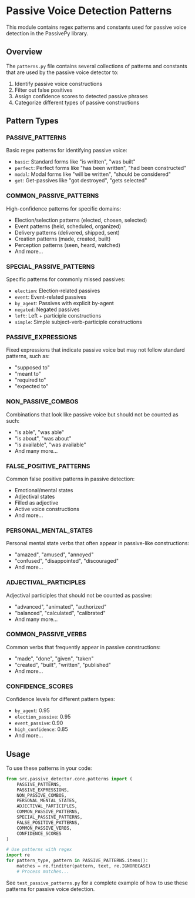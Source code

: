 # Passive Voice Detection Patterns

This module contains regex patterns and constants used for passive voice detection in the PassivePy library.

## Overview

The `patterns.py` file contains several collections of patterns and constants that are used by the passive voice detector to:

1. Identify passive voice constructions
2. Filter out false positives
3. Assign confidence scores to detected passive phrases
4. Categorize different types of passive constructions

## Pattern Types

### PASSIVE_PATTERNS

Basic regex patterns for identifying passive voice:

- `basic`: Standard forms like "is written", "was built"
- `perfect`: Perfect forms like "has been written", "had been constructed" 
- `modal`: Modal forms like "will be written", "should be considered"
- `get`: Get-passives like "got destroyed", "gets selected"

### COMMON_PASSIVE_PATTERNS

High-confidence patterns for specific domains:

- Election/selection patterns (elected, chosen, selected)
- Event patterns (held, scheduled, organized)
- Delivery patterns (delivered, shipped, sent)
- Creation patterns (made, created, built)
- Perception patterns (seen, heard, watched)
- And more...

### SPECIAL_PASSIVE_PATTERNS

Specific patterns for commonly missed passives:

- `election`: Election-related passives
- `event`: Event-related passives
- `by_agent`: Passives with explicit by-agent
- `negated`: Negated passives
- `left`: Left + participle constructions
- `simple`: Simple subject-verb-participle constructions

### PASSIVE_EXPRESSIONS

Fixed expressions that indicate passive voice but may not follow standard patterns, such as:
- "supposed to"
- "meant to"
- "required to"
- "expected to"

### NON_PASSIVE_COMBOS

Combinations that look like passive voice but should not be counted as such:
- "is able", "was able"
- "is about", "was about"
- "is available", "was available"
- And many more...

### FALSE_POSITIVE_PATTERNS

Common false positive patterns in passive detection:
- Emotional/mental states
- Adjectival states
- Filled as adjective
- Active voice constructions
- And more...

### PERSONAL_MENTAL_STATES

Personal mental state verbs that often appear in passive-like constructions:
- "amazed", "amused", "annoyed"
- "confused", "disappointed", "discouraged"
- And more...

### ADJECTIVAL_PARTICIPLES

Adjectival participles that should not be counted as passive:
- "advanced", "animated", "authorized"
- "balanced", "calculated", "calibrated"
- And many more...

### COMMON_PASSIVE_VERBS

Common verbs that frequently appear in passive constructions:
- "made", "done", "given", "taken"
- "created", "built", "written", "published"
- And more...

### CONFIDENCE_SCORES

Confidence levels for different pattern types:
- `by_agent`: 0.95
- `election_passive`: 0.95
- `event_passive`: 0.90
- `high_confidence`: 0.85
- And more...

## Usage

To use these patterns in your code:

```python
from src.passive_detector.core.patterns import (
    PASSIVE_PATTERNS,
    PASSIVE_EXPRESSIONS,
    NON_PASSIVE_COMBOS,
    PERSONAL_MENTAL_STATES,
    ADJECTIVAL_PARTICIPLES,
    COMMON_PASSIVE_PATTERNS,
    SPECIAL_PASSIVE_PATTERNS,
    FALSE_POSITIVE_PATTERNS,
    COMMON_PASSIVE_VERBS,
    CONFIDENCE_SCORES
)

# Use patterns with regex
import re
for pattern_type, pattern in PASSIVE_PATTERNS.items():
    matches = re.finditer(pattern, text, re.IGNORECASE)
    # Process matches...
```

See `test_passive_patterns.py` for a complete example of how to use these patterns for passive voice detection. 
